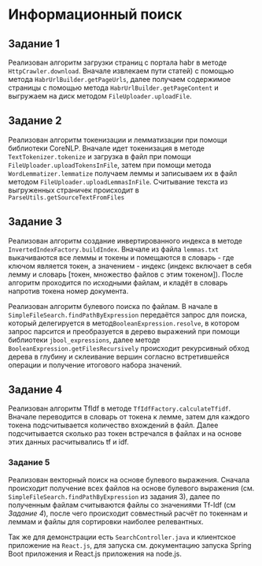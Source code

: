 # Информационный поиск #

## Задание 1 ##

Реализован алгоритм загрузки страниц с портала habr в методе `HttpCrawler.download`. Вначале извлекаем пути статей)
с помощью метода `HabrUrlBuilder.getPageUrls`, далее получаем содержимое страницы с помощью
метода `HabrUrlBuilder.getPageContent`
и выгружаем на диск методом `FileUploader.uploadFile`.

## Задание 2 ##

Реализован алгоритм токенизации и лемматизации при помощи библиотеки CoreNLP. Вначале идет токенизация
в методе ```TextTokenizer.tokenize``` и загрузка в файл при помощи ```FileUploader.uploadTokensInFile```, затем при
помощи метода ```WordLemmatizer.lemmatize``` получаем леммы и записываем их в файл методом
```FileUploader.uploadLemmasInFile```. Считывание текста из выгруженных страничек происходит в
```ParseUtils.getSourceTextFromFiles```

## Задание 3 ##

Реализован алгоритм создание инвертированного индекса в методе ```InvertedIndexFactory.buildIndex```. Вначале из
файла `lemmas.txt`
выкачиваются все леммы и токены и
помещаются в словарь - где ключом является токен, а значением - индекс (индекс включает в себя лемму и словарь [токен,
множество файлов с этим токеном]). После алгоритм проходится по исходными файлам, и кладёт в словарь напротив токена
номер документа.

Реализован алгоритм булевого поиска по файлам. В начале
в ```SimpleFileSearch.findPathByExpression``` передаётся запрос для поиска, который делегируется в
метод```BooleanExpression.resolve```, в котором запрос парсится и преобразуется в дерево выражений при помощи
библиотеки ```jbool_expressions```, далее методе ```BooleanExpression.getFilesRecursively``` происходит рекурсивный
обход дерева в глубину и склеивание вершин согласно встретившейся операции и получение итогового набора значений.

## Задание 4 ##

Реализован алгоритм TfIdf в методе ```TfIdfFactory.calculateTfidf```. Вначале переводится в словарь от токена к лемме,
затем для каждого токена подсчитывается количество вхождений в файл. Далее подсчитывается сколько раз токен встречался
в файлах и на основе этих данных расчитывались tf и idf.

### Задание 5 ###

Реализован векторный поиск на основе булевого выражения. Сначала происходит получение всех файлов на основе
булевого выражения (см. `SimpleFileSearch.findPathByExpression` из задания 3), далее по полученным файлам считываются
файлы со значениями Tf-Idf (см *Задание 4*), после чего происходит совместный расчёт по токеннам и леммам и файлы
для сортировки наиболее релевантных.

Так же для демонстрации есть `SearchController.java` и клиентское приложение на `React.js`, для запуска см. 
документацию запуска Spring Boot приложения и React.js приложения на node.js.
